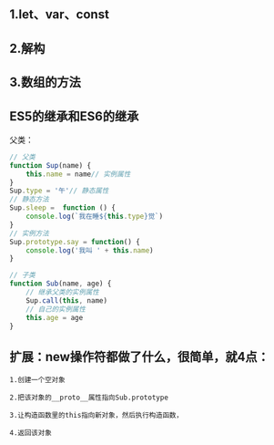 
## 1.let、var、const

## 2.解构

## 3.数组的方法


## ES5的继承和ES6的继承

父类：
```js
// 父类
function Sup(name) {
    this.name = name// 实例属性
}
Sup.type = '午'// 静态属性
// 静态方法
Sup.sleep =  function () {
    console.log(`我在睡${this.type}觉`)
}
// 实例方法
Sup.prototype.say = function() {
    console.log('我叫 ' + this.name)
}
```

```js
// 子类
function Sub(name, age) {
    // 继承父类的实例属性
    Sup.call(this, name)
    // 自己的实例属性
    this.age = age
}
```

## 扩展：new操作符都做了什么，很简单，就4点：
```
1.创建一个空对象

2.把该对象的__proto__属性指向Sub.prototype

3.让构造函数里的this指向新对象，然后执行构造函数，

4.返回该对象
```